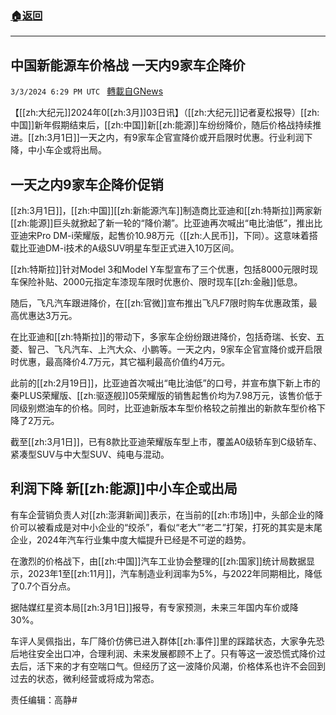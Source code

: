 ###  [:house:返回](README.md)
---


## 中国新能源车价格战 一天内9家车企降价
`3/3/2024 6:29 PM UTC ` [轉載自GNews](https://gnews.org/articles/2361452)

【[[zh:大纪元]]2024年0[[zh:3月]]03日讯】（[[zh:大纪元]]记者夏松报导）[[zh:中国]]新年假期结束后，[[zh:中国]]新[[zh:能源]]车纷纷降价，随后价格战持续推进。[[zh:3月1日]]一天之内，有9家车企官宣降价或开启限时优惠。行业利润下降，中小车企或将出局。

## 一天之内9家车企降价促销

[[zh:3月1日]]，[[zh:中国]][[zh:新能源汽车]]制造商比亚迪和[[zh:特斯拉]]两家新[[zh:能源]]巨头就掀起了新一轮的“降价潮”。比亚迪再次喊出“电比油低”，推出比亚迪宋Pro DM-i荣耀版，起售价10.98万元（[[zh:人民币]]，下同）。这意味着搭载比亚迪DM-i技术的A级SUV明星车型正式进入10万区间。

[[zh:特斯拉]]针对Model 3和Model Y车型宣布了三个优惠，包括8000元限时现车保险补贴、2000元指定车漆现车限时优惠价、限时现车[[zh:金融]]低息。

随后，飞凡汽车跟进降价，在[[zh:官微]]宣布推出飞凡F7限时购车优惠政策，最高优惠达3万元。

在比亚迪和[[zh:特斯拉]]的带动下，多家车企纷纷跟进降价，包括奇瑞、长安、五菱、智己、飞凡汽车、上汽大众、小鹏等。一天之内，9家车企官宣降价或开启限时优惠，最高降价4.7万元，其它福利最高价值约4万元。

此前的[[zh:2月19日]]，比亚迪首次喊出“电比油低”的口号，并宣布旗下新上市的秦PLUS荣耀版、[[zh:驱逐舰]]05荣耀版的销售起售价均为7.98万元，该售价低于同级别燃油车的价格。同时，比亚迪新版本车型价格较之前推出的新款车型价格下降了2万元。

截至[[zh:3月1日]]，已有8款比亚迪荣耀版车型上市，覆盖A0级轿车到C级轿车、紧凑型SUV与中大型SUV、纯电与混动。

## 利润下降 新[[zh:能源]]中小车企或出局

有车企营销负责人对[[zh:澎湃新闻]]表示，在当前的[[zh:市场]]中，头部企业的降价可以被看成是对中小企业的“绞杀”，看似“老大”“老二”打架，打死的其实是末尾企业，2024年汽车行业集中度大幅提升已经是不可逆的趋势。

在激烈的价格战下，由[[zh:中国]]汽车工业协会整理的[[zh:国家]]统计局数据显示，2023年1至[[zh:11月]]，汽车制造业利润率为5%，与2022年同期相比，降低了0.7个百分点。

据陆媒红星资本局[[zh:3月1日]]报导，有专家预测，未来三年国内车价或降30%。

车评人吴佩指出，车厂降价仿佛已进入群体[[zh:事件]]里的踩踏状态，大家争先恐后地往安全出口冲，合理利润、未来发展都顾不上了。只有等这一波恐慌式降价过去后，活下来的才有空喘口气。但经历了这一波降价风潮，价格体系也许不会回到过去的状态，微利经营或将成为常态。

责任编辑：高静#
